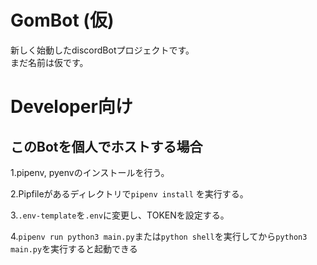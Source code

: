 # GomBot (仮)
新しく始動したdiscordBotプロジェクトです。  
まだ名前は仮です。


# Developer向け
## このBotを個人でホストする場合

1.pipenv, pyenvのインストールを行う。

2.Pipfileがあるディレクトリで`pipenv install` を実行する。

3.`.env-template`を`.env`に変更し、TOKENを設定する。

4.`pipenv run python3 main.py`または`python shell`を実行してから`python3 main.py`を実行すると起動できる
